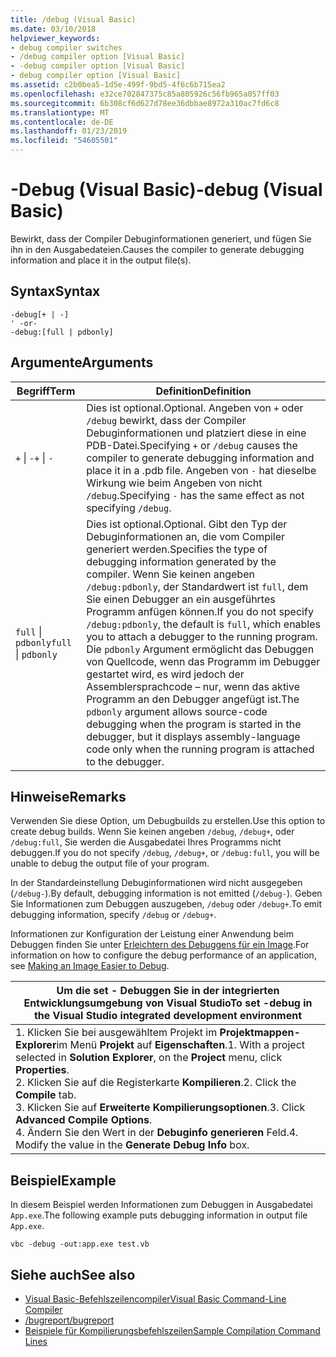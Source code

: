 ```yaml
---
title: /debug (Visual Basic)
ms.date: 03/10/2018
helpviewer_keywords:
- debug compiler switches
- /debug compiler option [Visual Basic]
- -debug compiler option [Visual Basic]
- debug compiler option [Visual Basic]
ms.assetid: c2b0bea5-1d5e-499f-9bd5-4f6c6b715ea2
ms.openlocfilehash: e32ce702847375c85a805926c56fb965a057ff03
ms.sourcegitcommit: 6b308cf6d627d78ee36dbbae8972a310ac7fd6c8
ms.translationtype: MT
ms.contentlocale: de-DE
ms.lasthandoff: 01/23/2019
ms.locfileid: "54605501"
---
```

# <a name="-debug-visual-basic"></a><span data-ttu-id="9b134-102">-Debug (Visual Basic)</span><span class="sxs-lookup"><span data-stu-id="9b134-102">-debug (Visual Basic)</span></span>
<span data-ttu-id="9b134-103">Bewirkt, dass der Compiler Debuginformationen generiert, und fügen Sie ihn in den Ausgabedateien.</span><span class="sxs-lookup"><span data-stu-id="9b134-103">Causes the compiler to generate debugging information and place it in the output file(s).</span></span>  
  
## <a name="syntax"></a><span data-ttu-id="9b134-104">Syntax</span><span class="sxs-lookup"><span data-stu-id="9b134-104">Syntax</span></span>  
  
```  
-debug[+ | -]  
' -or-  
-debug:[full | pdbonly]  
```  
  
## <a name="arguments"></a><span data-ttu-id="9b134-105">Argumente</span><span class="sxs-lookup"><span data-stu-id="9b134-105">Arguments</span></span>  
  
|<span data-ttu-id="9b134-106">Begriff</span><span class="sxs-lookup"><span data-stu-id="9b134-106">Term</span></span>|<span data-ttu-id="9b134-107">Definition</span><span class="sxs-lookup"><span data-stu-id="9b134-107">Definition</span></span>|  
|---|---|  
|<span data-ttu-id="9b134-108">`+` &#124; `-`</span><span class="sxs-lookup"><span data-stu-id="9b134-108">`+` &#124; `-`</span></span>|<span data-ttu-id="9b134-109">Dies ist optional.</span><span class="sxs-lookup"><span data-stu-id="9b134-109">Optional.</span></span> <span data-ttu-id="9b134-110">Angeben von `+` oder `/debug` bewirkt, dass der Compiler Debuginformationen und platziert diese in eine PDB-Datei.</span><span class="sxs-lookup"><span data-stu-id="9b134-110">Specifying `+` or `/debug` causes the compiler to generate debugging information and place it in a .pdb file.</span></span> <span data-ttu-id="9b134-111">Angeben von `-` hat dieselbe Wirkung wie beim Angeben von nicht `/debug`.</span><span class="sxs-lookup"><span data-stu-id="9b134-111">Specifying `-` has the same effect as not specifying `/debug`.</span></span>|  
|<span data-ttu-id="9b134-112">`full` &#124; `pdbonly`</span><span class="sxs-lookup"><span data-stu-id="9b134-112">`full` &#124; `pdbonly`</span></span>|<span data-ttu-id="9b134-113">Dies ist optional.</span><span class="sxs-lookup"><span data-stu-id="9b134-113">Optional.</span></span> <span data-ttu-id="9b134-114">Gibt den Typ der Debuginformationen an, die vom Compiler generiert werden.</span><span class="sxs-lookup"><span data-stu-id="9b134-114">Specifies the type of debugging information generated by the compiler.</span></span> <span data-ttu-id="9b134-115">Wenn Sie keinen angeben `/debug:pdbonly`, der Standardwert ist `full`, dem Sie einen Debugger an ein ausgeführtes Programm anfügen können.</span><span class="sxs-lookup"><span data-stu-id="9b134-115">If you do not specify `/debug:pdbonly`, the default is `full`, which enables you to attach a debugger to the running program.</span></span> <span data-ttu-id="9b134-116">Die `pdbonly` Argument ermöglicht das Debuggen von Quellcode, wenn das Programm im Debugger gestartet wird, es wird jedoch der Assemblersprachcode – nur, wenn das aktive Programm an den Debugger angefügt ist.</span><span class="sxs-lookup"><span data-stu-id="9b134-116">The `pdbonly` argument allows source-code debugging when the program is started in the debugger, but it displays assembly-language code only when the running program is attached to the debugger.</span></span>|  
  
## <a name="remarks"></a><span data-ttu-id="9b134-117">Hinweise</span><span class="sxs-lookup"><span data-stu-id="9b134-117">Remarks</span></span>  
 <span data-ttu-id="9b134-118">Verwenden Sie diese Option, um Debugbuilds zu erstellen.</span><span class="sxs-lookup"><span data-stu-id="9b134-118">Use this option to create debug builds.</span></span> <span data-ttu-id="9b134-119">Wenn Sie keinen angeben `/debug`, `/debug+`, oder `/debug:full`, Sie werden die Ausgabedatei Ihres Programms nicht debuggen.</span><span class="sxs-lookup"><span data-stu-id="9b134-119">If you do not specify `/debug`, `/debug+`, or `/debug:full`, you will be unable to debug the output file of your program.</span></span>  
  
 <span data-ttu-id="9b134-120">In der Standardeinstellung Debuginformationen wird nicht ausgegeben (`/debug-`).</span><span class="sxs-lookup"><span data-stu-id="9b134-120">By default, debugging information is not emitted (`/debug-`).</span></span> <span data-ttu-id="9b134-121">Geben Sie Informationen zum Debuggen auszugeben, `/debug` oder `/debug+`.</span><span class="sxs-lookup"><span data-stu-id="9b134-121">To emit debugging information, specify `/debug` or `/debug+`.</span></span>  
  
 <span data-ttu-id="9b134-122">Informationen zur Konfiguration der Leistung einer Anwendung beim Debuggen finden Sie unter [Erleichtern des Debuggens für ein Image](../../../framework/debug-trace-profile/making-an-image-easier-to-debug.md).</span><span class="sxs-lookup"><span data-stu-id="9b134-122">For information on how to configure the debug performance of an application, see [Making an Image Easier to Debug](../../../framework/debug-trace-profile/making-an-image-easier-to-debug.md).</span></span>  
  
|<span data-ttu-id="9b134-123">Um die set - Debuggen Sie in der integrierten Entwicklungsumgebung von Visual Studio</span><span class="sxs-lookup"><span data-stu-id="9b134-123">To set -debug in the Visual Studio integrated development environment</span></span>|  
|---|  
|<span data-ttu-id="9b134-124">1.  Klicken Sie bei ausgewähltem Projekt im **Projektmappen-Explorer**im Menü **Projekt** auf **Eigenschaften**.</span><span class="sxs-lookup"><span data-stu-id="9b134-124">1.  With a project selected in **Solution Explorer**, on the **Project** menu, click **Properties**.</span></span> <br /><span data-ttu-id="9b134-125">2.  Klicken Sie auf die Registerkarte **Kompilieren**.</span><span class="sxs-lookup"><span data-stu-id="9b134-125">2.  Click the **Compile** tab.</span></span><br /><span data-ttu-id="9b134-126">3.  Klicken Sie auf **Erweiterte Kompilierungsoptionen**.</span><span class="sxs-lookup"><span data-stu-id="9b134-126">3.  Click **Advanced Compile Options**.</span></span><br /><span data-ttu-id="9b134-127">4.  Ändern Sie den Wert in der **Debuginfo generieren** Feld.</span><span class="sxs-lookup"><span data-stu-id="9b134-127">4.  Modify the value in the **Generate Debug Info** box.</span></span>|  
  
## <a name="example"></a><span data-ttu-id="9b134-128">Beispiel</span><span class="sxs-lookup"><span data-stu-id="9b134-128">Example</span></span>  
 <span data-ttu-id="9b134-129">In diesem Beispiel werden Informationen zum Debuggen in Ausgabedatei `App.exe`.</span><span class="sxs-lookup"><span data-stu-id="9b134-129">The following example puts debugging information in output file `App.exe`.</span></span>  
  
```  
vbc -debug -out:app.exe test.vb  
```  
  
## <a name="see-also"></a><span data-ttu-id="9b134-130">Siehe auch</span><span class="sxs-lookup"><span data-stu-id="9b134-130">See also</span></span>
- [<span data-ttu-id="9b134-131">Visual Basic-Befehlszeilencompiler</span><span class="sxs-lookup"><span data-stu-id="9b134-131">Visual Basic Command-Line Compiler</span></span>](../../../visual-basic/reference/command-line-compiler/index.md)
- [<span data-ttu-id="9b134-132">/bugreport</span><span class="sxs-lookup"><span data-stu-id="9b134-132">/bugreport</span></span>](../../../visual-basic/reference/command-line-compiler/bugreport.md)
- [<span data-ttu-id="9b134-133">Beispiele für Kompilierungsbefehlszeilen</span><span class="sxs-lookup"><span data-stu-id="9b134-133">Sample Compilation Command Lines</span></span>](../../../visual-basic/reference/command-line-compiler/sample-compilation-command-lines.md)
